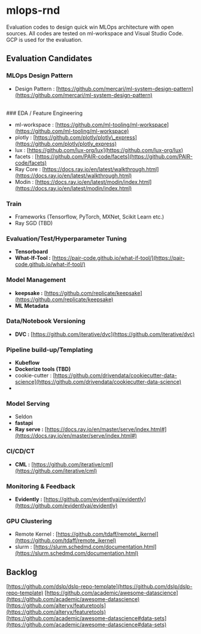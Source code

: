 # mlops-rnd

Evaluation codes to design quick win MLOps architecture with open sources. All codes are tested on ml-workspace and Visual Studio Code. GCP is used for the evaluation.
<br>
## Evaluation Candidates

### MLOps Design Pattern

* Design Pattern : [https://github.com/mercari/ml-system-design-pattern](https://github.com/mercari/ml-system-design-pattern)

<br>
### EDA / Feature Engineering

* ml-workspace : [https://github.com/ml-tooling/ml-workspace](https://github.com/ml-tooling/ml-workspace)
* plotly : [https://github.com/plotly/plotly\_express](https://github.com/plotly/plotly_express)
* lux : [https://github.com/lux-org/lux](https://github.com/lux-org/lux)
* facets : [https://github.com/PAIR-code/facets](https://github.com/PAIR-code/facets)
* Ray Core : [https://docs.ray.io/en/latest/walkthrough.html](https://docs.ray.io/en/latest/walkthrough.html)
* Modin : [https://docs.ray.io/en/latest/modin/index.html](https://docs.ray.io/en/latest/modin/index.html)

### Train

* Frameworks (Tensorflow, PyTorch, MXNet, Scikit Learn etc.)
* Ray SGD (TBD)

### Evaluation/Test/Hyperparameter Tuning

* **Tensorboard**
* **What-If-Tool :** [https://pair-code.github.io/what-if-tool/](https://pair-code.github.io/what-if-tool/)

### Model Management

* **keepsake :** [https://github.com/replicate/keepsake](https://github.com/replicate/keepsake)
* **ML Metadata**

### Data/Notebook Versioning

* **DVC :** [https://github.com/iterative/dvc](https://github.com/iterative/dvc)

### Pipeline build-up/Templating

* **Kubeflow**
* **Dockerize tools (TBD)**
* cookie-cutter : [https://github.com/drivendata/cookiecutter-data-science](https://github.com/drivendata/cookiecutter-data-science)
*

### Model Serving

* Seldon
* **fastapi**
* **Ray serve :** [https://docs.ray.io/en/master/serve/index.html#](https://docs.ray.io/en/master/serve/index.html#)

### CI/CD/CT

* **CML :** [https://github.com/iterative/cml](https://github.com/iterative/cml)

### Monitoring & Feedback

* **Evidently :** [https://github.com/evidentlyai/evidently](https://github.com/evidentlyai/evidently)

### GPU Clustering

* Remote Kernel : [https://github.com/tdaff/remote\_ikernel](https://github.com/tdaff/remote_ikernel)
* slurm : [https://slurm.schedmd.com/documentation.html](https://slurm.schedmd.com/documentation.html)

## Backlog

[https://github.com/dslp/dslp-repo-template](https://github.com/dslp/dslp-repo-template)
[https://github.com/academic/awesome-datascience](https://github.com/academic/awesome-datascience)
[https://github.com/alteryx/featuretools](https://github.com/alteryx/featuretools)
[https://github.com/academic/awesome-datascience#data-sets](https://github.com/academic/awesome-datascience#data-sets)

<br>
<br>

